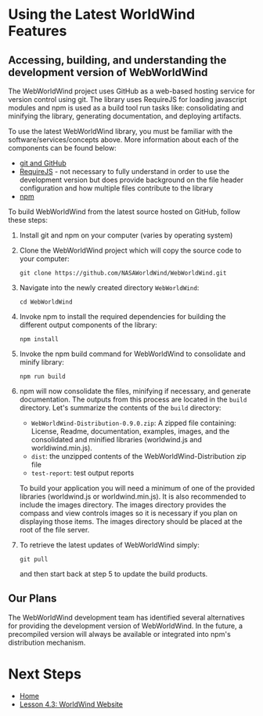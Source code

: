 <style>
    iframe {
        width: 100 vw;
        height: 700px;
    }
</style>
# Using the Latest WorldWind Features

## Accessing, building, and understanding the development version of WebWorldWind

The WebWorldWind project uses GitHub as a web-based hosting service for version control using git. The library uses RequireJS for loading javascript modules and npm is used as a build tool run tasks like: consolidating and minifying the library, generating documentation, and deploying artifacts.

To use the latest WebWorldWind library, you must be familiar with the software/services/concepts above. More information about each of the components can be found below:
 
 - [git and GitHub](https://product.hubspot.com/blog/git-and-github-tutorial-for-beginners)
 - [RequireJS](http://requirejs.org/) - not necessary to fully understand in order to use the development version but does provide background on the file header configuration and how multiple files contribute to the library
 - [npm](https://docs.npmjs.com/getting-started/what-is-npm)
 
To build WebWorldWind from the latest source hosted on GitHub, follow these steps:

1. Install git and npm on your computer (varies by operating system)

2. Clone the WebWorldWind project which will copy the source code to your computer:
    
    ```
    git clone https://github.com/NASAWorldWind/WebWorldWind.git
    ```
    
3. Navigate into the newly created directory `WebWorldWind`:

    ```
    cd WebWorldWind
    ```
    
4. Invoke npm to install the required dependencies for building the different output components of the library:

    ```
    npm install
    ```

5. Invoke the npm build command for WebWorldWind to consolidate and minify library:

    ```
    npm run build
    ```
    
6. npm will now consolidate the files, minifying if necessary, and generate documentation. The outputs from this process are located in the `build` directory. Let's summarize the contents of the `build` directory:

    - `WebWorldWind-Distribution-0.9.0.zip`: A zipped file containing: License, Readme, documentation, examples, images, and the consolidated and minified libraries (worldwind.js and worldiwind.min.js).
    - `dist`: the unzipped contents of the WebWorldWind-Distribution zip file
    - `test-report`: test output reports
    
    To build your application you will need a minimum of one of the provided libraries (worldwind.js or worldwind.min.js). It is also recommended to include the images directory. The images directory provides the compass and view controls images so it is necessary if you plan on displaying those items. The images directory should be placed at the root of the file server.
    
7. To retrieve the latest updates of WebWorldWind simply:

    ```
    git pull
    ```

    and then start back at step 5 to update the build products.
    
## Our Plans

The WebWorldWind development team has identified several alternatives for providing the development version of WebWorldWind. In the future, a precompiled version will always be available or integrated into npm's distribution mechanism.

# Next Steps
    
* [Home](../../)
* [Lesson 4.3: WorldWind Website](https://worldwind.arc.nasa.gov/)
